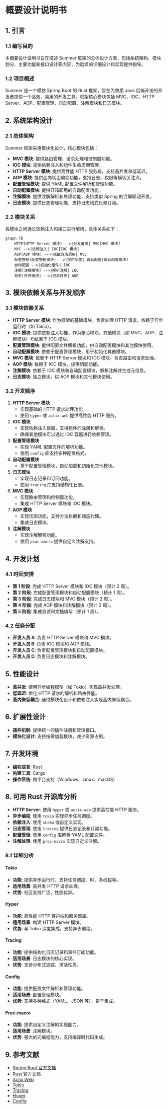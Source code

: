 # 概要设计说明书

## 1. 引言

### 1.1 编写目的

本概要设计说明书旨在描述 Summer 框架的总体设计方案，包括系统架构、模块划分、主要功能和接口设计等内容，为后续的详细设计和实现提供指导。

### 1.2 项目概述

Summer 是一个模仿 Spring Boot 的 Rust 框架，旨在为熟悉 Java 后端开发的开发者提供一个高效、易用的开发工具。框架核心模块包括 MVC、IOC、HTTP Server、AOP、配置管理、自动配置、注解模块和日志模块。

## 2. 系统架构设计

### 2.1 总体架构

Summer 框架采用模块化设计，核心模块包括：

- **MVC 模块**: 提供路由管理、请求处理和控制器功能。
- **IOC 模块**: 提供依赖注入和组件生命周期管理。
- **HTTP Server 模块**: 提供高性能 HTTP 服务器，支持高并发和低延迟。
- **AOP 模块**: 提供面向切面编程功能，支持日志、权限等横切关注点。
- **配置管理模块**: 提供 YAML 配置文件解析和管理功能。
- **自动配置模块**: 提供开箱即用的自动配置功能。
- **注解模块**: 提供注解解析和处理功能，支持类似 Spring 的注解驱动开发。
- **日志模块**: 提供日志管理功能，支持日志格式化和订阅。

### 2.2 模块关系

各模块之间通过依赖注入和接口进行解耦，具体关系如下：

```mermaid
graph TD
    HTTP[HTTP Server 模块] -->|分发请求| MVC[MVC 模块]
    MVC -->|依赖注入| IOC[IOC 模块]
    AOP[AOP 模块] -->|拦截方法调用| MVC
    配置管理[配置管理模块] -->|提供配置| 自动配置[自动配置模块]
    自动配置 -->|初始化组件| IOC
    注解[注解模块] -->|解析注解| IOC
    日志[日志模块] -->|记录日志| AOP
```

## 3. 模块依赖关系与开发顺序

### 3.1 模块依赖关系

- **HTTP Server 模块**: 作为框架的基础模块，负责处理 HTTP 请求，依赖于异步运行时（如 Tokio）。
- **IOC 模块**: 提供依赖注入功能，作为核心模块，其他模块（如 MVC、AOP、注解模块）均依赖于 IOC 模块。
- **配置管理模块**: 提供配置文件解析功能，供自动配置模块和其他模块使用。
- **自动配置模块**: 依赖于配置管理模块，用于初始化其他模块。
- **MVC 模块**: 依赖于 HTTP Server 模块和 IOC 模块，负责路由和请求处理。
- **AOP 模块**: 依赖于 IOC 模块，提供切面功能。
- **注解模块**: 依赖于 IOC 模块和自动配置模块，解析注解并生成元信息。
- **日志模块**: 独立模块，供 AOP 模块和其他模块使用。

### 3.2 开发顺序

1. **HTTP Server 模块**
   - 实现基础的 HTTP 请求处理功能。
   - 使用 `hyper` 或 `actix-web` 提供高性能 HTTP 服务。
2. **IOC 模块**
   - 实现依赖注入容器，支持组件的注册和解析。
   - 确保其他模块可以通过 IOC 容器进行依赖管理。
3. **配置管理模块**
   - 实现 YAML 配置文件的解析功能。
   - 使用 `config` 库支持多种配置格式。
4. **自动配置模块**
   - 基于配置管理模块，自动加载和初始化其他模块。
5. **日志模块**
   - 实现日志记录和订阅功能。
   - 使用 `tracing` 库支持结构化日志。
6. **MVC 模块**
   - 实现路由管理和控制器功能。
   - 集成 HTTP Server 模块和 IOC 模块。
7. **AOP 模块**
   - 实现切面功能，支持方法拦截和动态代理。
   - 集成日志模块。
8. **注解模块**
   - 实现注解解析功能。
   - 使用 `proc-macro` 提供自定义注解支持。

## 4. 开发计划

### 4.1 时间安排

- **第 1 阶段**: 完成 HTTP Server 模块和 IOC 模块（预计 2 周）。
- **第 2 阶段**: 完成配置管理模块和自动配置模块（预计 1 周）。
- **第 3 阶段**: 完成日志模块和 MVC 模块（预计 2 周）。
- **第 4 阶段**: 完成 AOP 模块和注解模块（预计 2 周）。
- **第 5 阶段**: 集成测试和文档编写（预计 1 周）。

### 4.2 任务分配

- **开发人员 A**: 负责 HTTP Server 模块和 MVC 模块。
- **开发人员 B**: 负责 IOC 模块和 AOP 模块。
- **开发人员 C**: 负责配置管理模块和自动配置模块。
- **开发人员 D**: 负责日志模块和注解模块。

## 5. 性能设计

- **高并发**: 使用异步编程模型（如 Tokio）实现高并发处理。
- **低延迟**: 优化 HTTP 请求的解析和路由性能。
- **高内聚低耦合**: 通过模块化设计和依赖注入实现高内聚低耦合。

## 6. 扩展性设计

- **插件机制**: 提供统一的插件注册和管理接口。
- **模块化设计**: 支持按需加载模块，减少资源占用。

## 7. 开发环境

- **编程语言**: Rust
- **构建工具**: Cargo
- **操作系统**: 跨平台支持（Windows、Linux、macOS）

## 8. 可用 Rust 开源库分析

- **HTTP Server**: 使用 `hyper` 或 `actix-web` 提供高性能 HTTP 服务。
- **异步编程**: 使用 `tokio` 实现异步任务调度。
- **依赖注入**: 使用 `shaku` 或自定义实现。
- **日志管理**: 使用 `tracing` 提供日志记录和订阅功能。
- **配置管理**: 使用 `config` 库解析 YAML 配置文件。
- **注解处理**: 使用 `proc-macro` 实现自定义注解。

### 8.1 详细分析

#### Tokio

- **功能**: 提供异步运行时，支持任务调度、IO、多线程等。
- **适用场景**: 高并发 HTTP 请求处理。
- **优势**: 社区支持广泛，性能优异。

#### Hyper

- **功能**: 高性能 HTTP 客户端和服务器库。
- **适用场景**: 构建 HTTP Server 模块。
- **优势**: 与 Tokio 深度集成，支持异步编程。

#### Tracing

- **功能**: 提供结构化日志记录和事件订阅功能。
- **适用场景**: 日志模块的核心实现。
- **优势**: 支持分布式追踪，灵活性高。

#### Config

- **功能**: 提供配置文件解析和管理功能。
- **适用场景**: 配置管理模块。
- **优势**: 支持多种格式（YAML、JSON 等），易于集成。

#### Proc-macro

- **功能**: 提供自定义注解的实现能力。
- **适用场景**: 注解模块。
- **优势**: 强大的元编程能力，支持编译时代码生成。

## 9. 参考文献

- [Spring Boot 官方文档](https://spring.io/projects/spring-boot)
- [Rust 官方文档](https://www.rust-lang.org/)
- [Actix Web](https://actix.rs/)
- [Tokio](https://tokio.rs/)
- [Tracing](https://docs.rs/tracing/)
- [Hyper](https://hyper.rs/)
- [Config](https://docs.rs/config/)
